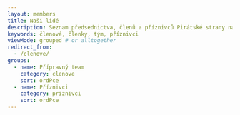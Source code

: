 ```yaml
---
layout: members
title: Naši lidé
description: Seznam předsednictva, členů a příznivců Pirátské strany na Praze 11.
keywords: členové, členky, tým, příznivci
viewMode: grouped # or alltogether
redirect_from:
  - /clenove/
groups:  
  - name: Přípravný team
    category: clenove
    sort: ordPce
  - name: Příznivci
    category: priznivci
    sort: ordPce  
---
```

